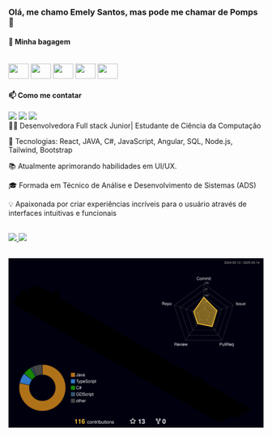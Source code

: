 ### Olá, me chamo Emely Santos, mas pode me chamar de Pomps 🌱

#### 🌱 Minha bagagem
<div style="display: inline_block"><br>
<img height="30" width="40" src="https://cdn.jsdelivr.net/gh/devicons/devicon@latest/icons/react/react-original.svg" />
<img height="30" width="40" src="https://cdn.jsdelivr.net/gh/devicons/devicon@latest/icons/java/java-original.svg" />
<img height="30" width="40" src="https://cdn.jsdelivr.net/gh/devicons/devicon@latest/icons/javascript/javascript-original.svg" />
<img height="30" width="40"  src="https://cdn.jsdelivr.net/gh/devicons/devicon@latest/icons/json/json-plain.svg" />
<img height="30" width="40" src="https://cdn.jsdelivr.net/gh/devicons/devicon@latest/icons/csharp/csharp-plain.svg" />      
</div>
  
 #### 📫 Como me contatar
<div style="display: inline_block">
  <a href="https://www.instagram.com/Grey_pompom/" target="_blank"><img src="https://img.shields.io/badge/-Instagram-%23E4405F?style=for-the-badge&logo=instagram&logoColor=white" target="_blank"></a>
  <a href = "mailto:emelylink00@gmail.com"><img src="https://img.shields.io/badge/-Gmail-%23333?style=for-the-badge&logo=gmail&logoColor=white" target="_blank"></a>
  <a href="https://www.linkedin.com/in/roberta-ribeiro-b5521a4b/" target="_blank"><img src="https://img.shields.io/badge/-LinkedIn-%230077B5?style=for-the-badge&logo=linkedin&logoColor=white" target="_blank"></a> 
</div>
👩‍💻 Desenvolvedora Full stack Junior| Estudante de Ciência da Computação 

🌟 Tecnologias: React, JAVA, C#, JavaScript, Angular, SQL, Node.js, Tailwind, Bootstrap

📚 Atualmente aprimorando habilidades em UI/UX.

🎓 Formada em Técnico de Análise e Desenvolvimento de Sistemas (ADS)

💡 Apaixonada por criar experiências incríveis para o usuário através de interfaces intuitivas e funcionais

<div align=""><br>
 
  <a href="https://github.com/GreyPompom">
  <img height="180em" src="https://github-readme-stats.vercel.app/api?username=GreyPompom&show_icons=true&theme=synthwave&include_all_commits=true&count_private=true"/>
  <img height="180em" src="https://github-readme-stats.vercel.app/api/top-langs/?username=GreyPompom&layout=compact&langs_count=7&theme=synthwave"></a>
</div><br>


![Calendário 3D de Contribuições](profile-3d-contrib/profile-night-rainbow.svg)

<!--
**GreyPompom/GreyPompom** is a ✨ _special_ ✨ repository because its `README.md` (this file) appears on your GitHub profile.
https://devicon.dev/

Here are some ideas to get you started:

- 🔭 I’m currently working on ...
- 🌱 I’m currently learning ...
- 👯 I’m looking to collaborate on ...
- 🤔 I’m looking for help with ...
- 💬 Ask me about ...
- 📫 How to reach me: ...
- 😄 Pronouns: ...
- ⚡ Fun fact: ...
-->
